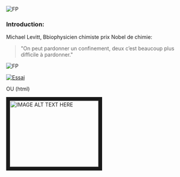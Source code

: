 ![FP](https://spark.adobe.com/page/xiBTzlo8ML8Hv/images/0379f05c-baf5-4b23-baa2-e6aa8527995a.jpg)

### Introduction:

Michael Levitt, Bbiophysicien chimiste prix Nobel de chimie:

> "On peut pardonner un confinement, deux c’est beaucoup plus difficile à pardonner."

![FP](https://spark.adobe.com/page/xiBTzlo8ML8Hv/images/24e46262-610d-478a-85d0-0697d1b29191.jpg?asset_id=fca7a571-4d85-4a95-b00c-e4dcf550525a&img_etag=%22a431900355a9cb68127d88959c91246b%22&size=1024)



[![Essai](http://img.youtube.com/vi/-DuZh7I7f_I/0.jpg)](https://www.youtube.com/watch?v=-DuZh7I7f_I)

OU (html)

<a href="http://www.youtube.com/watch?feature=player_embedded&v=tR-Pvp82xI4
" target="_blank"><img src="http://img.youtube.com/vi/tR-Pvp82xI4/0.jpg" 
alt="IMAGE ALT TEXT HERE" width="240" height="180" border="10" /></a>